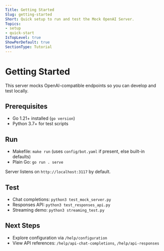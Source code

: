 ```yaml
---
Title: Getting Started
Slug: getting-started
Short: Quick setup to run and test the Mock OpenAI Server.
Topics:
- setup
- quick-start
IsTopLevel: true
ShowPerDefault: true
SectionType: Tutorial
---
```


# Getting Started

This server mocks OpenAI-compatible endpoints so you can develop and test locally.

## Prerequisites
- Go 1.21+ installed (`go version`)
- Python 3.7+ for test scripts

## Run
- Makefile: `make run` (uses `config/bot.yaml` if present, else built-in defaults)
- Plain Go: `go run . serve`

Server listens on `http://localhost:3117` by default.

## Test
- Chat completions: `python3 test_mock_server.py`
- Responses API: `python3 test_responses_api.py`
- Streaming demo: `python3 streaming_test.py`

## Next Steps
- Explore configuration via `/help/configuration`
- View API references: `/help/api-chat-completions`, `/help/api-responses`

